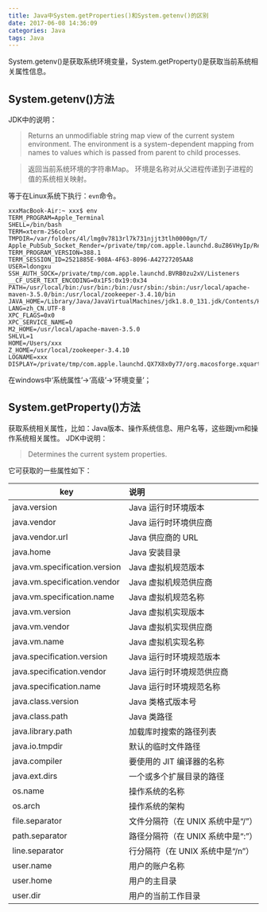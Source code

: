 ```yaml
---
title: Java中System.getProperties()和System.getenv()的区别
date: 2017-06-08 14:36:09
categories: Java
tags: Java
---
```

System.getenv()是获取系统环境变量，System.getProperty()是获取当前系统相关属性信息。
<!--mroe-->
## System.getenv()方法
JDK中的说明：
>Returns an unmodifiable string map view of the current system environment.
The environment is a system-dependent mapping from names to values which is passed from parent to child processes.

>返回当前系统环境的字符串Map。
环境是名称对从父进程传递到子进程的值的系统相关映射。

等于在Linux系统下执行：`evn`命令。

    xxxMacBook-Air:~ xxx$ env
    TERM_PROGRAM=Apple_Terminal
    SHELL=/bin/bash
    TERM=xterm-256color
    TMPDIR=/var/folders/4l/lmg0v7813rl7k731njjt3tlh0000gn/T/
    Apple_PubSub_Socket_Render=/private/tmp/com.apple.launchd.8uZ86VHyIp/Render
    TERM_PROGRAM_VERSION=388.1
    TERM_SESSION_ID=2521885E-908A-4F63-8096-A42727205AA8
    USER=ldongxu
    SSH_AUTH_SOCK=/private/tmp/com.apple.launchd.BVRB0zu2xV/Listeners
    __CF_USER_TEXT_ENCODING=0x1F5:0x19:0x34
    PATH=/usr/local/bin:/usr/bin:/bin:/usr/sbin:/sbin:/usr/local/apache-maven-3.5.0/bin:/usr/local/zookeeper-3.4.10/bin
    JAVA_HOME=/Library/Java/JavaVirtualMachines/jdk1.8.0_131.jdk/Contents/Home/
    LANG=zh_CN.UTF-8
    XPC_FLAGS=0x0
    XPC_SERVICE_NAME=0
    M2_HOME=/usr/local/apache-maven-3.5.0
    SHLVL=1
    HOME=/Users/xxx
    Z_HOME=/usr/local/zookeeper-3.4.10
    LOGNAME=xxx
    DISPLAY=/private/tmp/com.apple.launchd.QX7X8x0y77/org.macosforge.xquartz:0
在windows中‘系统属性’->‘高级’->‘环境变量’；
 
## System.getProperty()方法
获取系统相关属性，比如：Java版本、操作系统信息、用户名等，这些跟jvm和操作系统相关属性。
JDK中说明：
>Determines the current system properties.

它可获取的一些属性如下：

| key     |  说明  |
| -------- | :----  |
| java.version    |   Java 运行时环境版本    |
| java.vendor      |   Java 运行时环境供应商   |
| java.vendor.url  |  Java 供应商的 URL  |
| java.home      |  Java 安装目录  |
| java.vm.specification.version  |  Java 虚拟机规范版本  |
| java.vm.specification.vendor |  Java 虚拟机规范供应商  |
| java.vm.specification.name   |  Java 虚拟机规范名称 |
| java.vm.version      |  Java 虚拟机实现版本  |
| java.vm.vendor      |  Java 虚拟机实现供应商  |
| java.vm.name      |  Java 虚拟机实现名称  |
| java.specification.version      |  Java 运行时环境规范版本  |
| java.specification.vendor    |  Java 运行时环境规范供应商  |
| java.specification.name   |  Java 运行时环境规范名称 |
| java.class.version     |  Java 类格式版本号  |
| java.class.path    |  Java 类路径  |
| java.library.path    |  加载库时搜索的路径列表  |
| java.io.tmpdir    |  默认的临时文件路径  |
| java.compiler    |  要使用的 JIT 编译器的名称  |
| java.ext.dirs    |  一个或多个扩展目录的路径  |
| os.name    | 操作系统的名称  |
| os.arch    | 操作系统的架构  |
| file.separator  | 文件分隔符（在 UNIX 系统中是“/”）  |
| path.separator    | 路径分隔符（在 UNIX 系统中是“:”）  |
| line.separator   | 行分隔符（在 UNIX 系统中是“/n”）  |
| user.name   | 用户的账户名称 |
| user.home   | 用户的主目录  |
| user.dir  | 用户的当前工作目录 |
